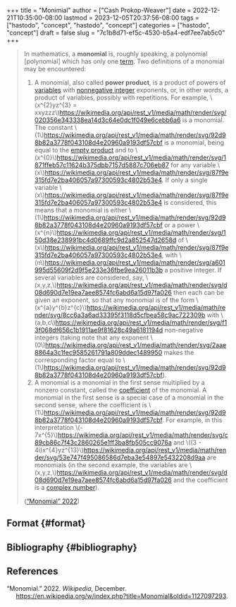 +++
title = "Monimial"
author = ["Cash Prokop-Weaver"]
date = 2022-12-21T10:35:00-08:00
lastmod = 2023-12-05T20:37:56-08:00
tags = ["hastodo", "concept", "hastodo", "concept"]
categories = ["hastodo", "concept"]
draft = false
slug = "7c1b8d71-ef5c-4530-b5a4-edf7ee7ab5c0"
+++

> In mathematics, a **monomial** is, roughly speaking, a polynomial [polynomial] which has only one [term](https://en.wikipedia.org/wiki/Summand). Two definitions of a monomial may be encountered:
>
> 1.  A monomial, also called **power product**, is a product of powers of [variables](https://en.wikipedia.org/wiki/Variable_(mathematics)) with [nonnegative integer](https://en.wikipedia.org/wiki/Nonnegative_integer) exponents, or, in other words, a product of variables, possibly with repetitions. For example, \\(x^{2}yz^{3} = xxyzzz\\)<https://wikimedia.org/api/rest_v1/media/math/render/svg/020356e343338ea14d3c64e0dc1f049e6cebb6a6> is a monomial. The constant \\(1\\)<https://wikimedia.org/api/rest_v1/media/math/render/svg/92d98b82a3778f043108d4e20960a9193df57cbf> is a monomial, being equal to the [empty product](https://en.wikipedia.org/wiki/Empty_product) and to \\(x^{0}\\)<https://wikimedia.org/api/rest_v1/media/math/render/svg/1871ffeb57c11624b375dbb7157d5887c706eb87> for any variable \\(x\\)<https://wikimedia.org/api/rest_v1/media/math/render/svg/87f9e315fd7e2ba406057a97300593c4802b53e4>. If only a single variable \\(x\\)<https://wikimedia.org/api/rest_v1/media/math/render/svg/87f9e315fd7e2ba406057a97300593c4802b53e4> is considered, this means that a monomial is either \\(1\\)<https://wikimedia.org/api/rest_v1/media/math/render/svg/92d98b82a3778f043108d4e20960a9193df57cbf> or a power \\(x^{n}\\)<https://wikimedia.org/api/rest_v1/media/math/render/svg/150d38e238991bc4d0689ffc9d2a852547d2658d> of \\(x\\)<https://wikimedia.org/api/rest_v1/media/math/render/svg/87f9e315fd7e2ba406057a97300593c4802b53e4>, with \\(n\\)<https://wikimedia.org/api/rest_v1/media/math/render/svg/a601995d55609f2d9f5e233e36fbe9ea26011b3b> a positive integer. If several variables are considered, say, \\(x,y,z,\\)<https://wikimedia.org/api/rest_v1/media/math/render/svg/d08d690d7e19ea7aee8574fc6abd6a15d97fa026> then each can be given an exponent, so that any monomial is of the form \\(x^{a}y^{b}z^{c}\\)<https://wikimedia.org/api/rest_v1/media/math/render/svg/8cc6a3a6ad33395f3118d5cfbea58c9ac722309b> with \\(a,b,c\\)<https://wikimedia.org/api/rest_v1/media/math/render/svg/f13f068df656c1b1911ae9f81628c49a6181194d> non-negative integers (taking note that any exponent \\(0\\)<https://wikimedia.org/api/rest_v1/media/math/render/svg/2aae8864a3c1fec9585261791a809ddec1489950> makes the corresponding factor equal to \\(1\\)<https://wikimedia.org/api/rest_v1/media/math/render/svg/92d98b82a3778f043108d4e20960a9193df57cbf>).
> 2.  A monomial is a monomial in the first sense multiplied by a nonzero constant, called the [coefficient](https://en.wikipedia.org/wiki/Coefficient) of the monomial. A monomial in the first sense is a special case of a monomial in the second sense, where the coefficient is \\(1\\)<https://wikimedia.org/api/rest_v1/media/math/render/svg/92d98b82a3778f043108d4e20960a9193df57cbf>. For example, in this interpretation \\(- 7x^{5}\\)<https://wikimedia.org/api/rest_v1/media/math/render/svg/c89cb86c7f43c2860265e1ff3ba8fb505cc9076a> and \\((3 - 4i)x^{4}yz^{13}\\)<https://wikimedia.org/api/rest_v1/media/math/render/svg/53e747f495086586d7eba3e54897e5432208d9aa> are monomials (in the second example, the variables are \\(x,y,z,\\)<https://wikimedia.org/api/rest_v1/media/math/render/svg/d08d690d7e19ea7aee8574fc6abd6a15d97fa026> and the coefficient is a [complex number](https://en.wikipedia.org/wiki/Complex_number)).
>
> (<a href="#citeproc_bib_item_1">“Monomial” 2022</a>)


## Format {#format}


## Bibliography {#bibliography}

## References

<style>.csl-entry{text-indent: -1.5em; margin-left: 1.5em;}</style><div class="csl-bib-body">
  <div class="csl-entry"><a id="citeproc_bib_item_1"></a>“Monomial.” 2022. <i>Wikipedia</i>, December. <a href="https://en.wikipedia.org/w/index.php?title=Monomial&oldid=1127097293">https://en.wikipedia.org/w/index.php?title=Monomial&#38;oldid=1127097293</a>.</div>
</div>
